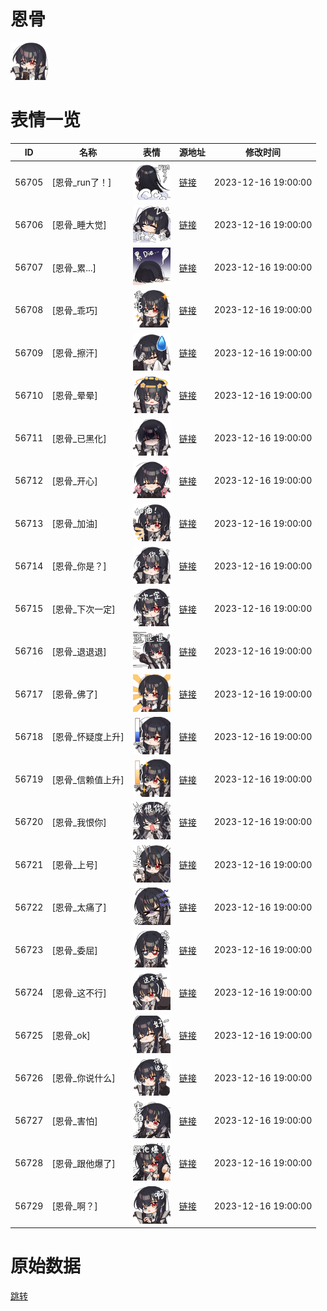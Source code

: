 # 恩骨

<img src="./cover.png" height="60" alt="cover" />

# 表情一览

|ID|名称|表情|源地址|修改时间|
|----|----|----|----|----|
|56705|[恩骨_run了！]|<img src="./pic/056705_%5B恩骨_run了！%5D.png" height="60" alt="run了！"/>|[链接](https://i0.hdslb.com/bfs/garb/d480c9adf4e4619458915085199b08ef333f690e.png)|2023-12-16 19:00:00|
|56706|[恩骨_睡大觉]|<img src="./pic/056706_%5B恩骨_睡大觉%5D.png" height="60" alt="睡大觉"/>|[链接](https://i0.hdslb.com/bfs/garb/10b3cd02e862b0749989314eda66e80534fcac99.png)|2023-12-16 19:00:00|
|56707|[恩骨_累...]|<img src="./pic/056707_%5B恩骨_累...%5D.png" height="60" alt="累..."/>|[链接](https://i0.hdslb.com/bfs/garb/369f1c11cfa6957453a5d51e55e84486a187f7be.png)|2023-12-16 19:00:00|
|56708|[恩骨_乖巧]|<img src="./pic/056708_%5B恩骨_乖巧%5D.png" height="60" alt="乖巧"/>|[链接](https://i0.hdslb.com/bfs/garb/a01d47aa56255aee2ca603fdef2b40671e576afa.png)|2023-12-16 19:00:00|
|56709|[恩骨_擦汗]|<img src="./pic/056709_%5B恩骨_擦汗%5D.png" height="60" alt="擦汗"/>|[链接](https://i0.hdslb.com/bfs/garb/84a3eeb9628e04e7c7b6ee3fb80e21305a039729.png)|2023-12-16 19:00:00|
|56710|[恩骨_晕晕]|<img src="./pic/056710_%5B恩骨_晕晕%5D.png" height="60" alt="晕晕"/>|[链接](https://i0.hdslb.com/bfs/garb/158a9fb52724afd3cf998e41359281c095818105.png)|2023-12-16 19:00:00|
|56711|[恩骨_已黑化]|<img src="./pic/056711_%5B恩骨_已黑化%5D.png" height="60" alt="已黑化"/>|[链接](https://i0.hdslb.com/bfs/garb/2d14df8a0a6a9f38f098f84d149e4ff31714ae22.png)|2023-12-16 19:00:00|
|56712|[恩骨_开心]|<img src="./pic/056712_%5B恩骨_开心%5D.png" height="60" alt="开心"/>|[链接](https://i0.hdslb.com/bfs/garb/a73fcb14737952ec7be9e7b2b61cb904f31cc72c.png)|2023-12-16 19:00:00|
|56713|[恩骨_加油]|<img src="./pic/056713_%5B恩骨_加油%5D.png" height="60" alt="加油"/>|[链接](https://i0.hdslb.com/bfs/garb/5a79ed275ab79e257172472ffbb77d9baa820e5e.png)|2023-12-16 19:00:00|
|56714|[恩骨_你是？]|<img src="./pic/056714_%5B恩骨_你是？%5D.png" height="60" alt="你是？"/>|[链接](https://i0.hdslb.com/bfs/garb/93e868bd3085f5d94038fc27086d199f88f54dfd.png)|2023-12-16 19:00:00|
|56715|[恩骨_下次一定]|<img src="./pic/056715_%5B恩骨_下次一定%5D.png" height="60" alt="下次一定"/>|[链接](https://i0.hdslb.com/bfs/garb/5166e5055d110ce4aa4efa99c19a41e9ca06e420.png)|2023-12-16 19:00:00|
|56716|[恩骨_退退退]|<img src="./pic/056716_%5B恩骨_退退退%5D.png" height="60" alt="退退退"/>|[链接](https://i0.hdslb.com/bfs/garb/2d2962c2beb4a9da5749eaafe78e037da750b36f.png)|2023-12-16 19:00:00|
|56717|[恩骨_佛了]|<img src="./pic/056717_%5B恩骨_佛了%5D.png" height="60" alt="佛了"/>|[链接](https://i0.hdslb.com/bfs/garb/62b1c8fed8ed9bceea484fe4397c2de36be60933.png)|2023-12-16 19:00:00|
|56718|[恩骨_怀疑度上升]|<img src="./pic/056718_%5B恩骨_怀疑度上升%5D.png" height="60" alt="怀疑度上升"/>|[链接](https://i0.hdslb.com/bfs/garb/b9417646231235b07fb66991de23fad9e769dbcd.png)|2023-12-16 19:00:00|
|56719|[恩骨_信赖值上升]|<img src="./pic/056719_%5B恩骨_信赖值上升%5D.png" height="60" alt="信赖值上升"/>|[链接](https://i0.hdslb.com/bfs/garb/e6ed59b278028e66af0637336f1b796085988337.png)|2023-12-16 19:00:00|
|56720|[恩骨_我恨你]|<img src="./pic/056720_%5B恩骨_我恨你%5D.png" height="60" alt="我恨你"/>|[链接](https://i0.hdslb.com/bfs/garb/b25b953d38cf76d5a8013cef8d002d89c156f058.png)|2023-12-16 19:00:00|
|56721|[恩骨_上号]|<img src="./pic/056721_%5B恩骨_上号%5D.png" height="60" alt="上号"/>|[链接](https://i0.hdslb.com/bfs/garb/019f603dca840eac3ae3eec8f83ed58954cfcdfd.png)|2023-12-16 19:00:00|
|56722|[恩骨_太痛了]|<img src="./pic/056722_%5B恩骨_太痛了%5D.png" height="60" alt="太痛了"/>|[链接](https://i0.hdslb.com/bfs/garb/6a2a7f0d0bede31d7c6d4e6436a03ef95047f2f5.png)|2023-12-16 19:00:00|
|56723|[恩骨_委屈]|<img src="./pic/056723_%5B恩骨_委屈%5D.png" height="60" alt="委屈"/>|[链接](https://i0.hdslb.com/bfs/garb/88429fb460b4178a898343a3bccf2120b5a76911.png)|2023-12-16 19:00:00|
|56724|[恩骨_这不行]|<img src="./pic/056724_%5B恩骨_这不行%5D.png" height="60" alt="这不行"/>|[链接](https://i0.hdslb.com/bfs/garb/537a615477cd0dd89deec089583534ae7a681d60.png)|2023-12-16 19:00:00|
|56725|[恩骨_ok]|<img src="./pic/056725_%5B恩骨_ok%5D.png" height="60" alt="ok"/>|[链接](https://i0.hdslb.com/bfs/garb/aad168f3d575b6b9e6ffc2f43bd27c048764d7cf.png)|2023-12-16 19:00:00|
|56726|[恩骨_你说什么]|<img src="./pic/056726_%5B恩骨_你说什么%5D.png" height="60" alt="你说什么"/>|[链接](https://i0.hdslb.com/bfs/garb/4ba5ff4b2fee9ae7cebd70294b8e048786b391e1.png)|2023-12-16 19:00:00|
|56727|[恩骨_害怕]|<img src="./pic/056727_%5B恩骨_害怕%5D.png" height="60" alt="害怕"/>|[链接](https://i0.hdslb.com/bfs/garb/fbdc39813257d482808929f58fd0677ef44fb8ae.png)|2023-12-16 19:00:00|
|56728|[恩骨_跟他爆了]|<img src="./pic/056728_%5B恩骨_跟他爆了%5D.png" height="60" alt="跟他爆了"/>|[链接](https://i0.hdslb.com/bfs/garb/30596f64bb5e6fe51e0d06e781eb270c5ebc93e6.png)|2023-12-16 19:00:00|
|56729|[恩骨_啊？]|<img src="./pic/056729_%5B恩骨_啊？%5D.png" height="60" alt="啊？"/>|[链接](https://i0.hdslb.com/bfs/garb/f5e4b367f6bce0458b76e01312915be18e5c7985.png)|2023-12-16 19:00:00|

# 原始数据

[跳转](./raw.json)

